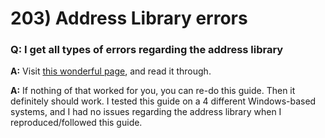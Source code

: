 # 203) Address Library errors

### Q: I get all types of errors regarding the address library

**A:** Visit [this wonderful page](https://wiki.tiltedphoques.com/tilted-online/guides/address-library-error), and read it through.

**A:** If nothing of that worked for you, you can re-do this guide. Then it definitely should work. I tested this guide on a 4 different Windows-based systems, and I had no issues regarding the address library when I reproduced/followed this guide.

